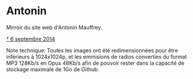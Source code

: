 # Antonin
Mirroir du site web d'Antonin Mauffrey.

[† 6 septembre 2014](antonin.pdf)  

Note technique:
Toutes les images ont été redimensionnées pour être inférieurs à 1024x1024p, et les emmisions de radios converties du format MP3 128Kb/s en Opus 48Kb/s afin de pouvoir rester dans la capacité de stockage maximale de 1Go de Github. 